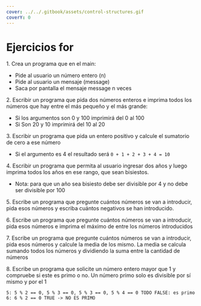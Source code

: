 ```yaml
---
cover: ../../.gitbook/assets/control-structures.gif
coverY: 0
---
```


# Ejercicios for

1\. Crea un programa que en el main:&#x20;

* &#x20;Pide al usuario un número entero (n)&#x20;
* Pide al usuario un mensaje (message)&#x20;
* Saca por pantalla el mensaje message n veces&#x20;

2\. Escribir un programa que pida dos números enteros e imprima todos los números que hay entre el más pequeño y el más grande:&#x20;

* Si los argumentos son 0 y 100 imprimirá del 0 al 100&#x20;
* Si Son 20 y 10 imprimirá del 10 al 20&#x20;

3\. Escribir un programa que pida un entero positivo y calcule el sumatorio de cero a ese número&#x20;

* Si el argumento es 4 el resultado será `0 + 1 + 2 + 3 + 4 = 10`&#x20;

4\. Escribir un programa que permita al usuario ingresar dos años y luego imprima todos los años en ese rango, que sean bisiestos. &#x20;

* Nota: para que un año sea bisiesto debe ser divisible por 4 y no debe ser divisible por 100&#x20;

5\. Escribe un programa que pregunte cuántos números se van a introducir, pida esos números y escriba cuántos negativos se han introducido.&#x20;

6\. Escribe un programa que pregunte cuántos números se van a introducir, pida esos números e imprima el máximo de entre los números introducidos&#x20;

7\. Escribe un programa que pregunte cuántos números se van a introducir, pida esos números y calcule la media de los mismo. La media se calcula sumando todos los números y dividiendo la suma entre la cantidad de números &#x20;

8\. Escribe un programa que solicite un número entero mayor que 1 y compruebe si este es primo o no. Un número primo solo es divisible por sí mismo y por el 1&#x20;

```
5: 5 % 2 == 0, 5 % 3 == 0, 5 % 3 == 0, 5 % 4 == 0 TODO FALSE: es primo 
6: 6 % 2 == 0 TRUE -> NO ES PRIMO
```

